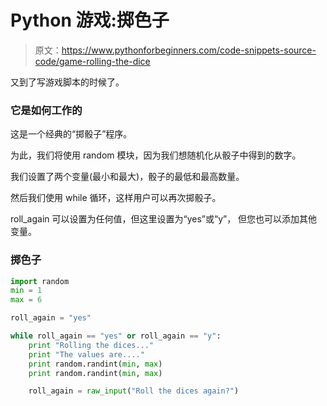 # Python 游戏:掷色子

> 原文：<https://www.pythonforbeginners.com/code-snippets-source-code/game-rolling-the-dice>

又到了写游戏脚本的时候了。

### 它是如何工作的

这是一个经典的“掷骰子”程序。

为此，我们将使用 random 模块，因为我们想随机化从骰子中得到的数字。

我们设置了两个变量(最小和最大)，骰子的最低和最高数量。

然后我们使用 while 循环，这样用户可以再次掷骰子。

roll_again 可以设置为任何值，但这里设置为“yes”或“y”，
但您也可以添加其他变量。

### 掷色子

```py
import random
min = 1
max = 6

roll_again = "yes"

while roll_again == "yes" or roll_again == "y":
    print "Rolling the dices..."
    print "The values are...."
    print random.randint(min, max)
    print random.randint(min, max)

    roll_again = raw_input("Roll the dices again?") 
```